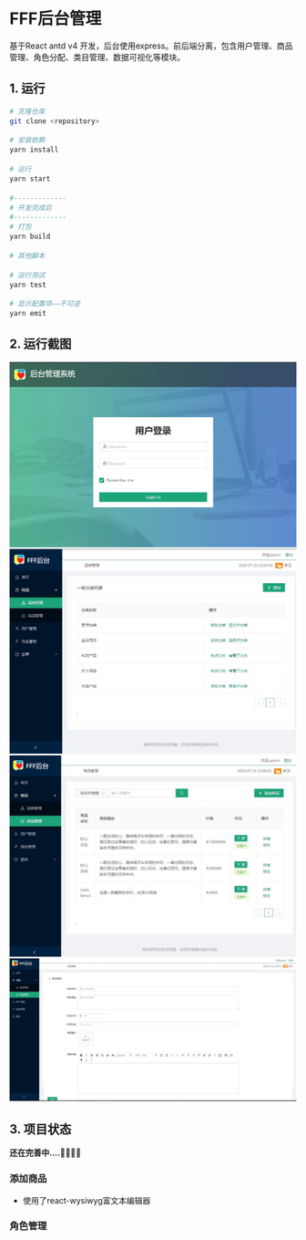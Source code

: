 # FFF后台管理
基于React antd v4 开发，后台使用express。前后端分离，包含用户管理、商品管理、角色分配、类目管理、数据可视化等模块。

## 1. 运行

```bash
# 克隆仓库
git clone <repository>

# 安装依赖
yarn install

# 运行
yarn start

#-------------
# 开发完成后
#-------------
# 打包
yarn build

# 其他脚本

# 运行测试
yarn test

# 显示配置项——不可逆
yarn emit
```

## 2. 运行截图
![login](https://raw.githubusercontent.com/forrestyuan/react-admin/master/demo_screenshot/login.JPG)
![product](https://raw.githubusercontent.com/forrestyuan/react-admin/master/demo_screenshot/product.JPG)
![goods](https://raw.githubusercontent.com/forrestyuan/react-admin/master/demo_screenshot/goods.JPG)
![add_goods](https://raw.githubusercontent.com/forrestyuan/react-admin/master/demo_screenshot/add_goods.JPG)

## 3. 项目状态
**还在完善中....🤷‍♀️🤷‍♂️**

### 添加商品
  * 使用了react-wysiwyg富文本编辑器
###  角色管理